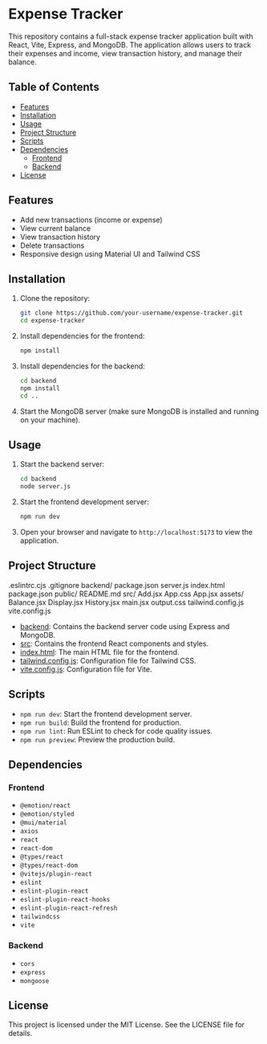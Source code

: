 
# Expense Tracker

This repository contains a full-stack expense tracker application built with React, Vite, Express, and MongoDB. The application allows users to track their expenses and income, view transaction history, and manage their balance.

## Table of Contents

- [Features](#features)
- [Installation](#installation)
- [Usage](#usage)
- [Project Structure](#project-structure)
- [Scripts](#scripts)
- [Dependencies](#dependencies)
  - [Frontend](#frontend)
  - [Backend](#backend)
- [License](#license)

## Features

- Add new transactions (income or expense)
- View current balance
- View transaction history
- Delete transactions
- Responsive design using Material UI and Tailwind CSS

## Installation

1. Clone the repository:

    ```sh
    git clone https://github.com/your-username/expense-tracker.git
    cd expense-tracker
    ```

2. Install dependencies for the frontend:

    ```sh
    npm install
    ```

3. Install dependencies for the backend:

    ```sh
    cd backend
    npm install
    cd ..
    ```

4. Start the MongoDB server (make sure MongoDB is installed and running on your machine).

## Usage

1. Start the backend server:

    ```sh
    cd backend
    node server.js
    ```

2. Start the frontend development server:

    ```sh
    npm run dev
    ```

3. Open your browser and navigate to `http://localhost:5173` to view the application.

## Project Structure

.eslintrc.cjs
.gitignore
backend/
    package.json
    server.js
index.html
package.json
public/
README.md
src/
    Add.jsx
    App.css
    App.jsx
    assets/
    Balance.jsx
    Display.jsx
    History.jsx
    main.jsx
    output.css
tailwind.config.js
vite.config.js

- [backend](http://_vscodecontentref_/0): Contains the backend server code using Express and MongoDB.
- [src](http://_vscodecontentref_/1): Contains the frontend React components and styles.
- [index.html](http://_vscodecontentref_/2): The main HTML file for the frontend.
- [tailwind.config.js](http://_vscodecontentref_/3): Configuration file for Tailwind CSS.
- [vite.config.js](http://_vscodecontentref_/4): Configuration file for Vite.

## Scripts

- `npm run dev`: Start the frontend development server.
- `npm run build`: Build the frontend for production.
- `npm run lint`: Run ESLint to check for code quality issues.
- `npm run preview`: Preview the production build.

## Dependencies

### Frontend

- `@emotion/react`
- `@emotion/styled`
- `@mui/material`
- `axios`
- `react`
- `react-dom`
- `@types/react`
- `@types/react-dom`
- `@vitejs/plugin-react`
- `eslint`
- `eslint-plugin-react`
- `eslint-plugin-react-hooks`
- `eslint-plugin-react-refresh`
- `tailwindcss`
- `vite`

### Backend

- `cors`
- `express`
- `mongoose`

## License

This project is licensed under the MIT License. See the LICENSE file for details.
